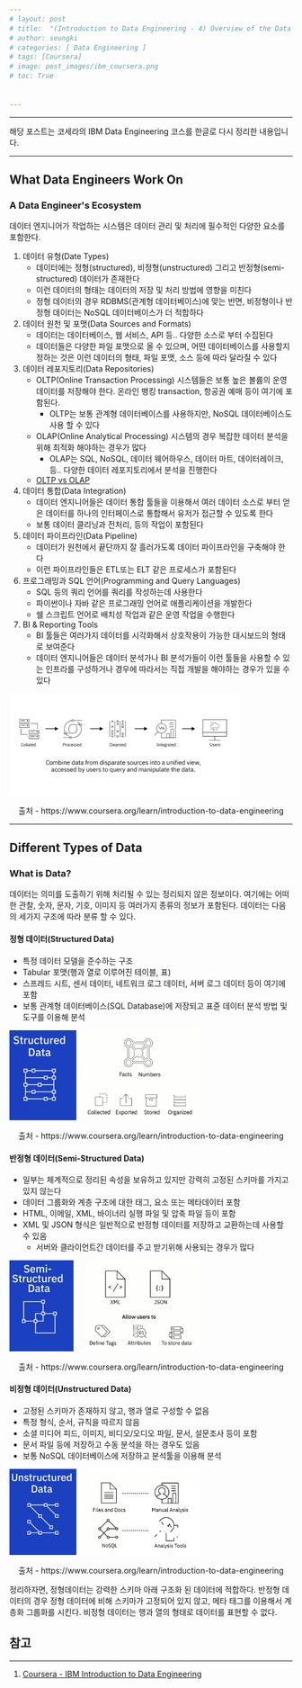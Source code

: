 ```yaml
---
# layout: post
# title:  "(Introduction to Data Engineering - 4) Overview of the Data Ecosystem"
# author: seungki
# categories: [ Data Engineering ]
# tags: [Coursera]
# image: post_images/ibm_coursera.png
# toc: True


---
```


---

해당 포스트는 코세라의 IBM Data Engineering 코스를 한글로 다시 정리한 내용입니다.

---

## What Data Engineers Work On

### A Data Engineer's Ecosystem

데이터 엔지니어가 작업하는 시스템은 데이터 관리 및 처리에 필수적인 다양한 요소를 포함한다.

1. 데이터 유형(Date Types)
   * 데이터에는 정형(structured), 비정형(unstructured) 그리고 반정형(semi-structured) 데이터가 존재한다
   * 이런 데이터의 형태는 데이터의 저장 및 처리 방법에 영향을 미친다
   * 정형 데이터의 경우 RDBMS(관계형 데이터베이스)에 맞는 반면, 비정형이나 반정형 데이터는 NoSQL 데이터베이스가 더 적합하다
2. 데이터 원천 및 포맷(Data Sources and Formats)
   * 데이터는 데이터베이스, 웹 서비스, API 등.. 다양한 소스로 부터 수집된다
   * 데이터들은 다양한 파일 포맷으로 올 수 있으며, 어떤 데이터베이스를 사용할지 정하는 것은 이런 데이터의 형태, 파일 포맷, 소스 등에 따라 달라질 수 있다
3. 데이터 레포지토리(Data Repositories)
   * OLTP(Online Transaction Processing) 시스템들은 보통 높은 볼륨의 운영 데이터를 저장해야 한다. 온라인 뱅킹 transaction, 항공권 예매 등이 여기에 포함된다.
     * OLTP는 보통 관계형 데이터베이스를 사용하지만, NoSQL 데이터베이스도 사용 할 수 있다
   * OLAP(Online Analytical Processing) 시스템의 경우 복잡한 데이터 분석을 위해 최적화 해야하는 경우가 많다
     * OLAP는 SQL, NoSQL, 데이터 웨어하우스, 데이터 마트, 데이터레이크, 등.. 다양한 데이터 레포지토리에서 분석을 진행한다
   * [OLTP vs OLAP]()
4. 데이터 통합(Data Integration)
   * 데이터 엔지니어들은 데이터 통합 툴들을 이용해서 여러 데이터 소스로 부터 얻은 데이터를 하나의 인터페이스로 통합해서 유저가 접근할 수 있도록 한다
   * 보통 데이터 클리닝과 전처리, 등의 작업이 포함된다 
5. 데이터 파이프라인(Data Pipeline)
   * 데이터가 원천에서 끝단까지 잘 흘러가도록 데이터 파이프라인을 구축해야 한다
   * 이런 파이프라인들은 ETL또는 ELT 같은 프로세스가 포함된다
6. 프로그래밍과 SQL 언어(Programming and Query Languages)
   * SQL 등의 쿼리 언어를 쿼리를 작성하는데 사용한다
   * 파이썬이나 자바 같은 프로그래밍 언어로 애플리케이션을 개발한다
   * 쉘 스크립트 언어로 배치성 작업과 같은 운영 작업을 수행한다
7. BI & Reporting Tools
   * BI 툴들은 여러가지 데이터를 시각화해서 상호작용이 가능한 대시보드의 형태로 보여준다
   * 데이터 엔지니어들은 데이터 분석가나 BI 분석가들이 이런 툴들을 사용할 수 있는 인프라를 구성하거나 경우에 따라서는 직접 개발을 해야하는 경우가 있을 수 있다

<img src="../post_images/2023-08-10-data_engineer_ibm_4/data-eng-ecosys.png" alt="data-eng-ecosys" style="zoom:40%;" class='center-image' />

<p align='center'>출처 - https://www.coursera.org/learn/introduction-to-data-engineering</p>

---

## Different Types of Data

### What is Data?

데이터는 의미를 도출하기 위해 처리될 수 있는 정리되지 않은 정보이다. 여기에는 어떠한 관찰, 숫자, 문자, 기호, 이미지 등 여러가지 종류의 정보가 포함된다. 데이터는 다음의 세가지 구조에 따라 분류 할 수 있다.

#### 정형 데이터(Structured Data)

* 특정 데이터 모델을 준수하는 구조
* Tabular 포맷(행과 열로 이루어진 테이블, 표)
* 스프레드 시트, 센서 데이터, 네트워크 로그 데이터, 서버 로그 데이터 등이 여기에 포함
* 보통 관계형 데이터베이스(SQL Database)에 저장되고 표쥰 데이터 분석 방법 및 도구를 이용해 분석

<img src="../post_images/2023-08-10-data_engineer_ibm_4/struct.png" alt="struct" style="zoom:33%;" class='center-image'/>

<p align='center'>출처 - https://www.coursera.org/learn/introduction-to-data-engineering</p>

#### 반정형 데이터(Semi-Structured Data)

* 일부는 체계적으로 정리된 속성을 보유하고 있지만 강력히 고정된 스키마를 가지고 있지 않는다
* 데이터 그룹화와 계층 구조에 대한 태그, 요소 또는 메타데이터 포함
* HTML, 이메일, XML, 바이너리 실행 파일 및 압축 파일 등이 포함
* XML 및 JSON 형식은 일반적으로 반정형 데이터를 저장하고 교환하는데 사용할 수 있음
  * 서버와 클라이언트간 데이터를 주고 받기위해 사용되는 경우가 많다

<img src="../post_images/2023-08-10-data_engineer_ibm_4/semi-struct.png" alt="semi-struct" style="zoom:33%;" class='center-image'/>

<p align='center'>출처 - https://www.coursera.org/learn/introduction-to-data-engineering</p>

#### 비정형 데이터(Unstructured Data)

* 고정된 스키마가 존재하지 않고, 행과 열로 구성할 수 없음
* 특정 형식, 순서, 규칙을 따르지 않음
* 소셜 미디어 피드, 이미지, 비디오/오디오 파일, 문서, 설문조사 등이 포함
* 문서 파일 등에 저장하고 수동 분석을 하는 경우도 있음
* 보통 NoSQL 데이터베이스에 저장하고 분석툴을 이용해 분석

<img src="../post_images/2023-08-10-data_engineer_ibm_4/unstruct.png" alt="unstruct" style="zoom:33%;" class='center-image'/>

<p align='center'>출처 - https://www.coursera.org/learn/introduction-to-data-engineering</p>

정리하자면, 정형데이터는 강력한 스키마 아래 구조화 된 데이터에 적합하다. 반정형 데이터의 경우 정형 데이터에 비해 스키마가 고정되어 있지 않고, 메타 태그를 이용해서 계층화 그룹화를 시킨다. 비정형 데이터는 행과 열의 형태로 데이터를 표현할 수 없다.



## 참고

---

1. [Coursera - IBM Introduction to Data Engineering](https://www.coursera.org/learn/introduction-to-data-engineering)

